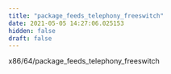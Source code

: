 ```yaml
---
title: "package_feeds_telephony_freeswitch"
date: 2021-05-05 14:27:06.025153
hidden: false
draft: false
---
```


x86/64/package_feeds_telephony_freeswitch

